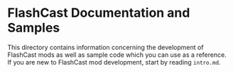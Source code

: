 FlashCast Documentation and Samples
===================================

This directory contains information concerning the development of FlashCast
mods as well as sample code which you can use as a reference. If you are new
to FlashCast mod development, start by reading `intro.md`.
